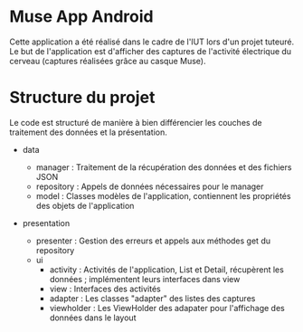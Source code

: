# Muse App Android
Cette application a été réalisé dans le cadre de l'IUT lors d'un projet tuteuré. Le but de l'application est d'afficher des captures de l'activité électrique du cerveau (captures réalisées grâce au casque Muse).


# Structure du projet
Le code est structuré de manière à bien différencier les couches de traitement des données et la présentation.

- data
  - manager : Traitement de la récupération des données et des fichiers JSON
  - repository : Appels de données nécessaires pour le manager
  - model : Classes modèles de l'application, contiennent les propriétés des objets de l'application
  
- presentation
  - presenter : Gestion des erreurs et appels aux méthodes get du repository
  - ui
    - activity : Activités de l'application, List et Detail, récupèrent les données ; implémentent leurs interfaces dans view
    - view : Interfaces des activités
    - adapter : Les classes "adapter" des listes des captures
    - viewholder : Les ViewHolder des adapater pour l'affichage des données dans le layout
